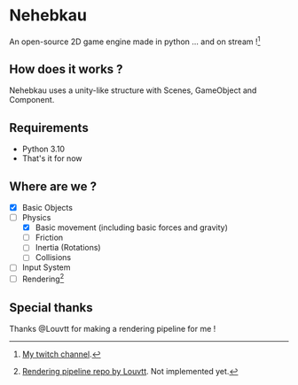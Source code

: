 # Nehebkau
An open-source 2D game engine made in python ... and on stream ![^1]

## How does it works ?
Nehebkau uses a unity-like structure with Scenes, GameObject and Component.

## Requirements
- Python 3.10
- That's it for now

## Where are we ?
- [X] Basic Objects
- [ ] Physics
   - [X] Basic movement (including basic forces and gravity)
   - [ ] Friction
   - [ ] Inertia (Rotations)
   - [ ] Collisions
- [ ] Input System
- [ ] Rendering[^2]

## Special thanks
Thanks @Louvtt for making a rendering pipeline for me !

[^1]: [My twitch channel](https://www.twitch.tv/eliadtheclockmaster).
[^2]: [Rendering pipeline repo by Louvtt](https://github.com/Louvtt/FoxyRenderPlugin). Not implemented yet.
